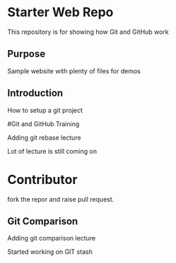 # Starter Web Repo

This repository is for showing how Git and GitHub work

## Purpose

Sample website with plenty of files for demos

## Introduction

How to setup a git project

#Git and GitHub Training

Adding git rebase lecture

Lot of lecture is still coming on 

# Contributor

fork the repor and raise pull request.

## Git Comparison

Adding git comparison lecture

Started working on GIT stash
